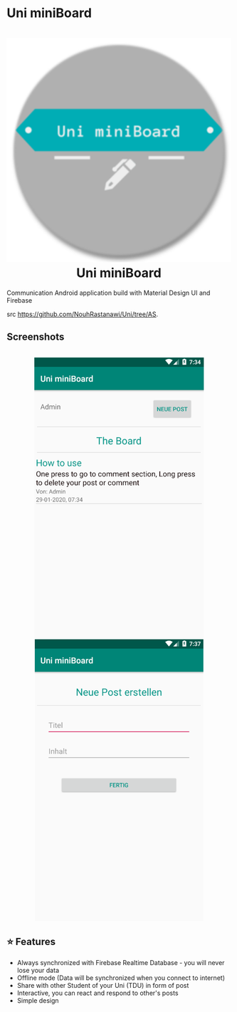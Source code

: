 # Uni miniBoard
<h1 align="center">
  <img src="https://github.com/NouhRastanawi/Uni/blob/master/Icon.png">
  <br>Uni miniBoard<br>
</h1>

Communication Android application build with Material Design UI and Firebase

src <https://github.com/NouhRastanawi/Uni/tree/AS>.

## Screenshots

<p align="center">
  <br>
  <img src="https://github.com/NouhRastanawi/Uni/blob/master/Screenshots01.png">
  <img src="https://github.com/NouhRastanawi/Uni/blob/master/Screenshots02.png">
</p>

## :star: Features

* Always synchronized with Firebase Realtime Database - you will never lose your data
* Offline mode (Data will be synchronized when you connect to internet)
* Share with other Student of your Uni (TDU) in form of post
* Interactive, you can react and respond to other's posts
* Simple design
